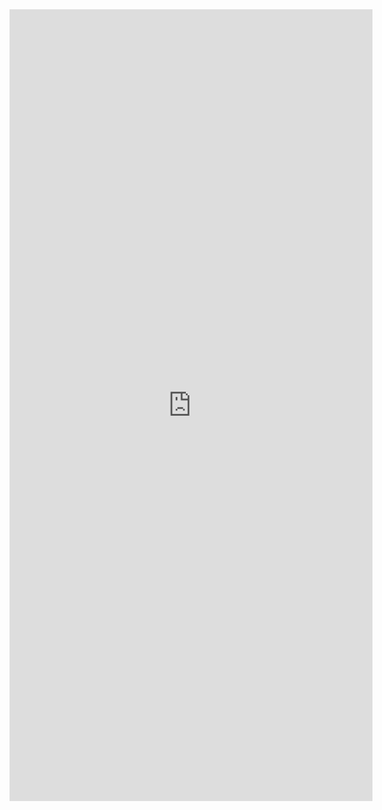 <iframe src="https://docs.google.com/forms/d/e/1FAIpQLSemFX3TxZBYGbaIzaPnwhnWYuU9C4RHT6BnIwLPfdbDksnMnQ/viewform?embedded=true" width="640" height="1395" frameborder="0" marginheight="0" marginwidth="0">Loading…</iframe>

